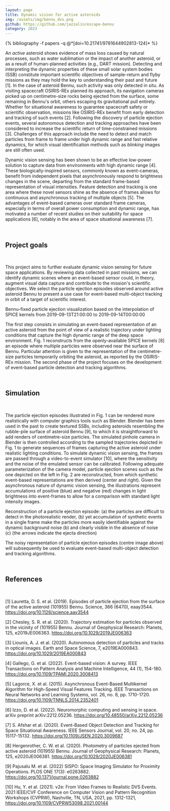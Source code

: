 ```yaml
---
layout: page
title: Dynamic vision for active asteroids
img: /assets/img/bennu_dvs.png
github: https://github.com/jazzalin/escape-bennu
category: 2023
---
```


<div class="publications">
  {% bibliography -f papers -q @*[doi=10.21741/9781644902813-124]* %}
</div>

An *active* asteroid shows evidence of mass loss caused by natural processes, such as water sublimation or the impact of another asteroid, or as a result of human-planned activities (e.g., DART mission). Detecting and interpreting the dynamic properties of these small solar system bodies (SSB) constitute important scientific objectives of sample-return and flyby missions as they may hold the key to understanding their past and future [1]. In the case of asteroid Bennu, such activity was only detected in situ. As visiting spacecraft OSIRIS-REx planned its approach, its navigation cameras picked up on centimetre-size rocks being ejected from the surface, some remaining in Bennu's orbit, others escaping its gravitational pull entirely. Whether for situational awareness to guarantee spacecraft safety or scientific observation, missions like OSIRIS-REx benefit from early detection and tracking of such events [2]. Following the discovery of particle ejection events, several autonomous detection and tracking approaches have been considered to increase the scientific return of time-constrained missions [3]. Challenges of this approach include the need to detect and match particles from frame to frame under high dynamic range and fast relative dynamics, for which visual identification methods such as *blinking* images are still often used.

Dynamic vision sensing has been shown to be an effective low-power solution to capture data from environments with high dynamic range [4]. These biologically-inspired sensors, commonly known as event-cameras, benefit from independent pixels that asynchronously respond to brightness changes in the scene, departing from the standard frame-based representation of visual intensities. Feature detection and tracking is one area where these novel sensors shine as the absence of frames allows for continuous and asynchronous tracking of multiple objects [5]. The advantages of event-based cameras over standard frame cameras, especially in terms of overall power consumption and dynamic range, has motivated a number of recent studies on their suitability for space applications [6], notably in the area of space situational awareness [7].

<br>
<h2>Project goals</h2>
<br>

This project aims to further evaluate dynamic vision sensing for future space applications. By reviewing data collected in past missions, we can identify dynamic scenes where an event-based sensor could, in theory, augment visual data capture and contribute to the mission's scientific objectives. We select the particle ejection episodes observed around active asteroid Bennu to present a use case for event-based multi-object tracking in orbit of a target of scientific interest.

<div class="row">
    <div class="col-sm mt-3 mt-md-0">
        <Image class="img-fluid rounded z-depth-1" src="{{ '/assets/img/orx_particles_orb_C.png' | relative_url }}" align="center" alt="" title=""/>
    </div>
</div>
<div class="caption">
    Bennu-fixed particle ejection visualization based on the interpolation of SPICE kernels from 2019-09-13T21:00:00 to 2019-09-14T00:00:00
</div>

The first step consists in simulating an event-based representation of an active asteroid from the point of view of a realistic trajectory under lighting conditions that capture the high dynamic range of the deep space environment. Fig. 1 reconstructs from the openly-available SPICE kernels [8] an episode where multiple particles were observed near the surface of Bennu. Particular attention is given to the representation of the centimetre-size particles temporarily orbiting the asteroid, as reported by the OSIRIS-REx mission. The second phase of the project focuses on the development of event-based particle detection and tracking algorithms.

<br>
<h2>Simulation</h2>
<br>

The particle ejection episodes illustrated in Fig. 1 can be rendered more realistically with computer graphics tools such as Blender. Blender has been used in the past to create textured SSBs, including asteroids resembling the rubble-pile surface of asteroid Bennu [9], to which it is straightforward to add renders of centimetre-size particles. The simulated pinhole camera in Blender is then controlled according to the sampled trajectories depicted in Fig. 1 to generate sequences of frames capturing the active asteroid under realistic lighting conditions. To simulate dynamic vision sensing, the frames are passed through a video-to-event simulator [10], where the sensitivity and the noise of the emulated sensor can be calibrated. Following adequate parameterization of the camera model, particle ejection scenes such as the one depicted on the left in Fig. 2 are reconstructed, from which synthetic event-based representations are then derived (center and right). Given the asynchronous nature of dynamic vision sensing, the illustrations represent accumulations of positive (blue) and negative (red) changes in light brightness into event-frames to allow for a comparison with standard light intensity images.

<div class="row">
    <div class="col-sm mt-3 mt-md-0">
        <Image class="img-fluid rounded z-depth-1" src="{{ '/assets/img/ejecta_render_3x.png' | relative_url }}" align="center" alt="" title=""/>
    </div>
</div>
<div class="caption">
    Reconstruction of a particle ejection episode: (a) the particles are difficult to detect in the photorealistic render, (b) yet accumulation of synthetic events in a single frame make the particles more easily identifiable against the dynamic background noise (b) and clearly visible in the absence of noise (c) (the arrows indicate the ejecta direction)
</div>

The noisy representation of particle ejection episodes (centre image above) will subsequently be used to evaluate event-based multi-object detection and tracking algorithms.


<br>
<h2>References</h2>
<br>

[1] Lauretta, D. S. et al. (2019). Episodes of particle ejection from the surface of the active asteroid (101955) Bennu. Science, 366 (6470), eaay3544. https://doi.org/10.1126/science.aay3544 

[2] Chesley, S. R. et al. (2020). Trajectory estimation for particles observed in the vicinity of (101955) Bennu. Journal of Geophysical Research: Planets, 125, e2019JE006363. https://doi.org/10.1029/2019JE006363 

[3] Liounis, A. J. et al. (2020). Autonomous detection of particles and tracks in optical images. Earth and Space Science, 7, e2019EA000843. https://doi.org/10.1029/2019EA000843 

[4] Gallego, G. et al. (2022). Event-based vision: A survey. IEEE Transactions on Pattern Analysis and Machine Intelligence, 44 (1), 154-180. https://doi.org/10.1109/TPAMI.2020.3008413

[5] Lagorce, X. et al. (2015). Asynchronous Event-Based Multikernel Algorithm for High-Speed Visual Features Tracking. IEEE Transactions on Neural Networks and Learning Systems, vol. 26, no. 8, pp. 1710-1720. https://doi.org/10.1109/TNNLS.2014.2352401

[6] Izzo, D. et al. (2022). Neuromorphic computing and sensing in space. arXiv preprint arXiv:2212.05236. https://doi.org/10.48550/arXiv.2212.05236 

[7] S. Afshar et al. (2020). Event-Based Object Detection and Tracking for Space Situational Awareness. IEEE Sensors Journal, vol. 20, no. 24, pp. 15117-15132.  https://doi.org/10.1109/JSEN.2020.3009687

[8] Hergenrother, C. W. et al. (2020). Photometry of particles ejected from active asteroid (101955) Bennu. Journal of Geophysical Research: Planets, 125, e2020JE006381. https://doi.org/10.1029/2020JE006381 

[9] Pajusalu M. et al. (2022) SISPO: Space Imaging Simulator for Proximity Operations. PLOS ONE 17(3): e0263882. https://doi.org/10.1371/journal.pone.0263882

[10] Hu, Y. et al. (2021). v2e: From Video Frames to Realistic DVS Events. 2021 IEEE/CVF Conference on Computer Vision and Pattern Recognition Workshops (CVPRW), Nashville, TN, USA, 2021, pp. 1312-1321, https://doi.org/10.1109/CVPRW53098.2021.00144
